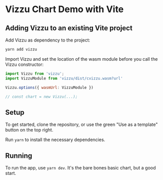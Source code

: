 # Vizzu Chart Demo with Vite

## Adding Vizzu to an existing Vite project

Add Vizzu as dependency to the project:
```bash 
yarn add vizzu
```

Import Vizzu and set the location of the wasm module before you call the Vizzu constructor:

```Javascript { "run": false }
import Vizzu from 'vizzu';
import VizzuModule from 'vizzu/dist/cvizzu.wasm?url'

Vizzu.options({ wasmUrl: VizzuModule })

// const chart = new Vizzu(...);

```

## Setup

To get started, clone the repository, or use the green "Use as a template" button on the top right.

Run `yarn` to install the necessary dependencies.

## Running

To run the app, use `yarn dev`. It's the bare bones basic chart, but a good start.
